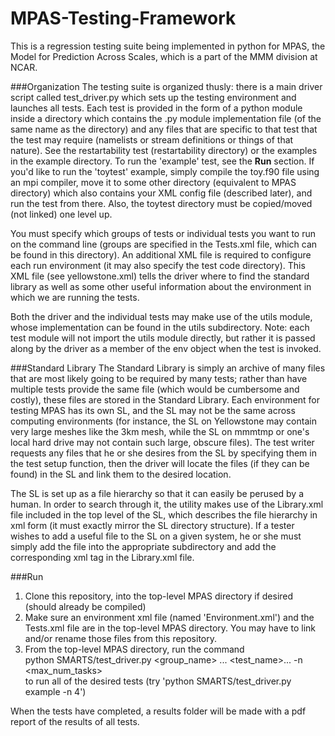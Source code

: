 # MPAS-Testing-Framework
This is a regression testing suite being implemented in python for MPAS, the Model for Prediction Across Scales, which is a part of the MMM division at NCAR.


###Organization
The testing suite is organized thusly: there is a main driver script called test_driver.py which sets up the testing environment and launches all tests. Each test is provided in the form of a python module inside a directory which contains the .py module implementation file (of the same name as the directory) and any files that are specific to that test that the test may require (namelists or stream definitions or things of that nature). See the restartability test (restartability directory) or the examples in the example directory. To run the 'example' test, see the <b>Run</b> section. If you'd like to run the 'toytest' example, simply compile the toy.f90 file using an mpi compiler, move it to some other directory (equivalent to MPAS directory) which also contains your XML config file (described later), and run the test from there. Also, the toytest directory must be copied/moved (not linked) one level up.

You must specify which groups of tests or individual tests you want to run on the command line (groups are specified in the Tests.xml file, which can be found in this directory). An additional XML file is required to configure each run environment (it may also specify the test code directory). This XML file (see yellowstone.xml) tells the driver where to find the standard library as well as some other useful information about the environment in which we are running the tests. 

Both the driver and the individual tests may make use of the utils module, whose implementation can be found in the utils subdirectory. Note: each test module will not import the utils module directly, but rather it is passed along by the driver as a member of the env object when the test is invoked.

###Standard Library
The Standard Library is simply an archive of many files that are most likely going to be required by many tests; rather than have multiple tests provide the same file (which would be cumbersome and costly), these files are stored in the Standard Library. Each environment for testing MPAS has its own SL, and the SL may not be the same across computing environments (for instance, the SL on Yellowstone may contain very large meshes like the 3km mesh, while the SL on mmmtmp or one's local hard drive may not contain such large, obscure files). The test writer requests any files that he or she desires from the SL by specifying them in the test setup function, then the driver will locate the files (if they can be found) in the SL and link them to the desired location. 

The SL is set up as a file hierarchy so that it can easily be perused by a human. In order to search through it, the utility makes use of the Library.xml file included in the top level of the SL, which describes the file hierarchy in xml form (it must exactly mirror the SL directory structure). If a tester wishes to add a useful file to the SL on a given system, he or she must simply add the file into the appropriate subdirectory and add the corresponding xml tag in the Library.xml file. 

###Run

1. Clone this repository, into the top-level MPAS directory if desired (should already be compiled)
2. Make sure an environment xml file (named 'Environment.xml') and the Tests.xml file are in the top-level MPAS directory. You may have to link and/or rename those files from this repository.
3. From the top-level MPAS directory, run the command <br>
python SMARTS/test_driver.py \<group_name\> ... \<test_name\>... -n \<max_num_tasks\> <br>
  to run all of the desired tests (try 'python SMARTS/test_driver.py example -n 4')

When the tests have completed, a results folder will be made with a pdf report of the results of all tests. 
